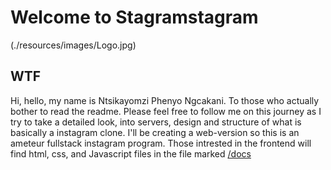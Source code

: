 # Welcome to Stagramstagram

(./resources/images/Logo.jpg)

## WTF
Hi, hello, my name is Ntsikayomzi Phenyo Ngcakani. To those who actually bother to read the readme. Please feel free to follow me on this journey as I try to take a detailed look, into
servers, design and structure of what is basically a instagram clone. I'll be creating a web-version so this is an ameteur fullstack instagram program. Those intrested in the frontend will find html, css, and Javascript files in the file marked [/docs](https://github.com/TsikaBullRat/Stagramstagram/tree/main/docs)

